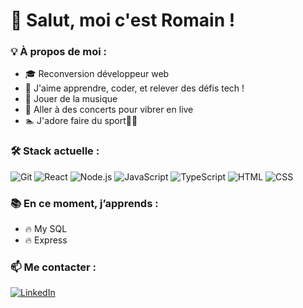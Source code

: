 # 👋 Salut, moi c'est Romain !

### 💡 À propos de moi :
- 🎓 Reconversion développeur web 
- 🚀 J'aime apprendre, coder, et relever des défis tech !
- 🎸 Jouer de la musique
- 🎤 Aller à des concerts pour vibrer en live
- 🏊 J'adore faire du sport🚵‍♂️

### 🛠️ Stack actuelle :
![Git](https://img.shields.io/badge/-Git-F05032?style=flat&logo=git&logoColor=white)
![React](https://img.shields.io/badge/-React-61DAFB?style=flat&logo=react)
![Node.js](https://img.shields.io/badge/-Node.js-339933?style=flat&logo=nodedotjs)
![JavaScript](https://img.shields.io/badge/-JavaScript-F7DF1E?style=flat&logo=javascript&logoColor=black)
![TypeScript](https://img.shields.io/badge/-TypeScript-3178C6?style=flat&logo=typescript)
![HTML](https://img.shields.io/badge/-HTML5-E34F26?style=flat&logo=html5&logoColor=white)
![CSS](https://img.shields.io/badge/-CSS3-1572B6?style=flat&logo=css3)
### 📚 En ce moment, j’apprends :
- 🔥 My SQL
- 🔥 Express

### 📫 Me contacter :
[![LinkedIn](https://img.shields.io/badge/-LinkedIn-blue?style=flat&logo=linkedin&logoColor=white)](https://www.linkedin.com/in/romain-auvinet-103793328)



